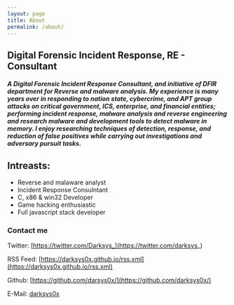 ```yaml
---
layout: page
title: About
permalink: /about/
---
```


## Digital Forensic Incident Response, RE - Consultant

##### A Digital Forensic Incident Response Consultant, and initiative of DFIR department for Reverse and malware analysis. My experience is many years over in responding to nation state, cybercrime, and APT group attacks on critical government, ICS, enterprise, and financial entities; performing incident response, malware analysis and reverse engineering and research malware and development tools to detect malware in memory. I enjoy researching techniques of detection, response, and reduction of false positives while carrying out investigations and adversary pursuit tasks.


## Intreasts:
- Reverse and malaware analyst
- Incident Response Consulntant
- C, x86 & win32 Developer 
- Game hacking enthusiastic
- Full javascript stack developer



### Contact me

Twitter: [https://twitter.com/Darksys_](https://twitter.com/darksys_)

RSS Feed: [https://darksys0x.github.io/rss.xml](https://darksys0x.github.io/rss.xml)

Github: [https://github.com/darsys0x/](https://github.com/darksys0x/)

E-Mail: [darksys0x](https://mail.google.com/darksys0x@gmail.com)









